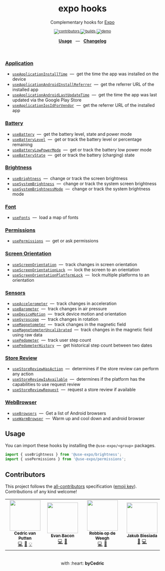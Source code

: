<div align="center">
    <h1>expo hooks</h1>
    <p>Complementary hooks for <a href="https://github.com/expo/expo">Expo</a></p>
    <sup>
        <a href="https://github.com/bycedric/use-expo#contributors">
<!-- ALL-CONTRIBUTORS-BADGE:START - Do not remove or modify this section -->
            <img src="https://img.shields.io/badge/all_contributors-4-orange.svg?style=flat-square" alt="contributors" />
<!-- ALL-CONTRIBUTORS-BADGE:END -->
        </a>
        <a href="https://github.com/bycedric/use-expo/actions">
            <img src="https://img.shields.io/github/workflow/status/byCedric/use-expo/Packages/master.svg?style=flat-square" alt="builds" />
        </a>
        <a href="https://exp.host/@bycedric/use-expo">
            <img src="https://img.shields.io/badge/demo-expo.io-lightgrey.svg?style=flat-square" alt="demo" />
        </a>
    </sup>
    <br />
    <p align="center">
        <a href="https://github.com/byCedric/use-expo#usage"><b>Usage</b></a>
        &nbsp;&nbsp;&mdash;&nbsp;&nbsp;
        <a href="https://github.com/byCedric/use-expo/blob/master/CHANGELOG.md"><b>Changelog</b></a>
    </p>
    <br />
</div>

### [Application](./packages/application)

- [`useApplicationInstallTime`](./packages/application/docs/use-application-install-time.md) &nbsp;&mdash;&nbsp; get the time the app was installed on the device
- [`useApplicationAndroidInstallReferrer`](./packages/application/docs/use-application-android-install-referrer.md) &nbsp;&mdash;&nbsp; get the referrer URL of the installed app
- [`useApplicationAndroidLastUpdateTime`](./packages/application/docs/use-application-android-last-update-time.md) &nbsp;&mdash;&nbsp; get the time the app was last updated via the Google Play Store
- [`useApplicationIosIdForVendor`](./packages/application/docs/use-application-ios-id-for-vendor.md) &nbsp;&mdash;&nbsp; get the referrer URL of the installed app

### [Battery](./packages/battery)

- [`useBattery`](./packages/battery/docs/use-battery.md) &nbsp;&mdash;&nbsp; get the battery level, state and power mode
- [`useBatteryLevel`](./packages/battery/docs/use-battery-level.md) &nbsp;&mdash;&nbsp; get or track the battery level or percentage remaining
- [`useBatteryLowPowerMode`](./packages/battery/docs/use-battery-low-power-mode.md) &nbsp;&mdash;&nbsp; get or track the battery low power mode
- [`useBatteryState`](./packages/battery/docs/use-battery-state.md) &nbsp;&mdash;&nbsp; get or track the battery (charging) state

### [Brightness](./packages/brightness)

- [`useBrightness`](./packages/brightness/docs/use-brightness.md) &nbsp;&mdash;&nbsp; change or track the screen brightness
- [`useSystemBrightness`](./packages/brightness/docs/use-system-brightness.md) &nbsp;&mdash;&nbsp; change or track the system screen brightness
- [`useSystemBrightnessMode`](./packages/brightness/docs/use-system-brightness-mode.md) &nbsp;&mdash;&nbsp; change or track the system brightness mode

### [Font](./packages/font)

- [`useFonts`](./packages/font/docs/use-fonts.md) &nbsp;&mdash;&nbsp; load a map of fonts

### [Permissions](./packages/permissions)

- [`usePermissions`](./packages/permissions/docs/use-permissions.md) &nbsp;&mdash;&nbsp; get or ask permissions

### [Screen Orientation](./packages/screen-orientation)

- [`useScreenOrientation`](./packages/screen-orientation/docs/use-screen-orientation.md) &nbsp;&mdash;&nbsp; track changes in screen orientation
- [`useScreenOrientationLock`](./packages/screen-orientation/docs/use-screen-orientation-lock.md) &nbsp;&mdash;&nbsp; lock the screen to an orientation
- [`useScreenOrientationPlatformLock`](./packages/screen-orientation/docs/use-screen-orientation-platform-lock.md) &nbsp;&mdash;&nbsp; lock multiple platforms to an orientation

### [Sensors](./packages/sensors)

- [`useAccelerometer`](./packages/sensors/docs/use-accelerometer.md) &nbsp;&mdash;&nbsp; track changes in acceleration
- [`useBarometer`](./packages/sensors/docs/use-barometer.md) &nbsp;&mdash;&nbsp; track changes in air pressure
- [`useDeviceMotion`](./packages/sensors/docs/use-device-motion.md) &nbsp;&mdash;&nbsp; track device motion and orientation
- [`useGyroscope`](./packages/sensors/docs/use-gyroscope.md) &nbsp;&mdash;&nbsp; track changes in rotation
- [`useMagnetometer`](./packages/sensors/docs/use-magnetometer.md) &nbsp;&mdash;&nbsp; track changes in the magnetic field
- [`useMagnetometerUncalibrated`](./packages/sensors/docs/use-magnetometer.md) &nbsp;&mdash;&nbsp; track changes in the magnetic field using raw data
- [`usePedometer`](./packages/sensors/docs/use-pedometer.md) &nbsp;&mdash;&nbsp; track user step count
- [`usePedometerHistory`](./packages/sensors/docs/use-pedometer-history.md) &nbsp;&mdash;&nbsp; get historical step count between two dates

### [Store Review](./packages/store-review)

- [`useStoreReviewHasAction`](./packages/store-review/docs/use-store-review-has-action.md) &nbsp;&mdash;&nbsp; determines if the store review can perform any action
- [`useStoreReviewIsAvailable`](./packages/store-review/docs/use-store-review-is-available.md) &nbsp;&mdash;&nbsp; determines if the platform has the capabilities to use request review
- [`useStoreReviewRequest`](./packages/store-review/docs/use-store-review-request.md) &nbsp;&mdash;&nbsp; request a store review if available

### [WebBrowser](./packages/web-browser)

- [`useBrowsers`](./packages/web-browser/docs/use-browsers.md) &nbsp;&mdash;&nbsp; Get a list of Android browsers
- [`useWarmBrowser`](./packages/web-browser/docs/use-warm-browser.md) &nbsp;&mdash;&nbsp; Warm up and cool down and android browser


## Usage

You can import these hooks by installing the `@use-expo/<group>` packages.

```js
import { useBrightness } from '@use-expo/brightness';
import { usePermissions } from '@use-expo/permissions';
```


## Contributors

This project follows the [all-contributors](https://github.com/all-contributors/all-contributors) specification ([emoji key](https://allcontributors.org/docs/en/emoji-key)). Contributions of any kind welcome!

<!-- ALL-CONTRIBUTORS-LIST:START - Do not remove or modify this section -->
<!-- prettier-ignore-start -->
<!-- markdownlint-disable -->
<table>
  <tr>
    <td align="center"><a href="https://bycedric.com"><img src="https://avatars2.githubusercontent.com/u/1203991?v=4" width="100px;" alt=""/><br /><sub><b>Cedric van Putten</b></sub></a><br /><a href="https://github.com/byCedric/use-expo/commits?author=byCedric" title="Code">💻</a> <a href="https://github.com/byCedric/use-expo/commits?author=byCedric" title="Documentation">📖</a> <a href="#example-byCedric" title="Examples">💡</a></td>
    <td align="center"><a href="https://twitter.com/baconbrix"><img src="https://avatars1.githubusercontent.com/u/9664363?v=4" width="100px;" alt=""/><br /><sub><b>Evan Bacon</b></sub></a><br /><a href="https://github.com/byCedric/use-expo/commits?author=EvanBacon" title="Code">💻</a> <a href="https://github.com/byCedric/use-expo/commits?author=EvanBacon" title="Documentation">📖</a></td>
    <td align="center"><a href="https://github.com/rodw1995"><img src="https://avatars1.githubusercontent.com/u/3266698?v=4" width="100px;" alt=""/><br /><sub><b>Robbie op de Weegh</b></sub></a><br /><a href="https://github.com/byCedric/use-expo/commits?author=rodw1995" title="Code">💻</a> <a href="https://github.com/byCedric/use-expo/commits?author=rodw1995" title="Documentation">📖</a></td>
    <td align="center"><a href="https://jb1905.github.io/portfolio/"><img src="https://avatars2.githubusercontent.com/u/28870390?v=4" width="100px;" alt=""/><br /><sub><b>Jakub Biesiada</b></sub></a><br /><a href="https://github.com/byCedric/use-expo/issues?q=author%3AJB1905" title="Bug reports">🐛</a> <a href="https://github.com/byCedric/use-expo/commits?author=JB1905" title="Code">💻</a></td>
  </tr>
</table>

<!-- markdownlint-enable -->
<!-- prettier-ignore-end -->
<!-- ALL-CONTRIBUTORS-LIST:END -->


<div align="center">
    <br />
    with :heart: <strong>byCedric</strong>
    <br />
</div>
